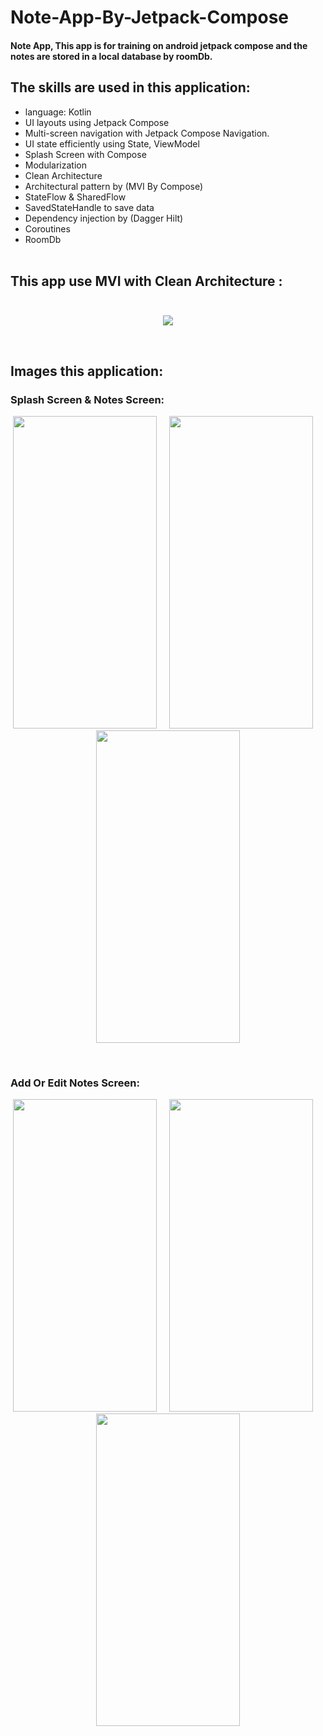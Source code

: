 # Note-App-By-Jetpack-Compose

#### Note App, This app is for training on android jetpack compose and the notes are stored in a local database by roomDb.

## The skills are used in this application:
- language: Kotlin </br>
- UI layouts using Jetpack Compose </br>
- Multi-screen navigation with Jetpack Compose Navigation. </br>
- UI state efficiently using State, ViewModel </br>
- Splash Screen with Compose </br>
- Modularization </br>
- Clean Architecture </br>
- Architectural pattern by (MVI By Compose) </br> 
- StateFlow & SharedFlow </br>
- SavedStateHandle to save data  </br>
- Dependency injection by (Dagger Hilt) </br>
- Coroutines </br>
- RoomDb  </br> </br>



## This app use MVI with Clean Architecture : </br>  <br>
<p align="center">
<img src="https://github.com/user-attachments/assets/60db3f6e-5b7a-40c6-84e5-c873ac20967f"/>
</p>  <br> 


## Images this application: <br>


### Splash Screen & Notes Screen: <br>

<p align="center">
<img src="https://github.com/user-attachments/assets/35bd8afd-20b1-41aa-8464-073f425dd65a" width="230" height="500" />
 <span> &nbsp;  &nbsp; </span>
<img src="https://github.com/user-attachments/assets/65585aad-3cf1-4167-8987-aecdc8c576ab" width="230" height="500" />
 <span> &nbsp;  &nbsp; </span>
<img src="https://github.com/user-attachments/assets/85ce4b36-ccb6-4fc5-af26-6bb0ef00cf1f" width="230" height="500" />
</p>  <br>


### Add Or Edit Notes Screen: <br>

<p align="center">
<img src="https://github.com/user-attachments/assets/bf496cac-932c-4387-98eb-5c64909dd260" width="230" height="500" />
 <span> &nbsp;  &nbsp; </span>
<img src="https://github.com/user-attachments/assets/a94467c3-2947-443b-89d9-d03a10f604a7" width="230" height="500" />
 <span> &nbsp;  &nbsp; </span>
<img src="https://github.com/user-attachments/assets/02be12bb-3208-43fc-bc08-b6a002169631" width="230" height="500" />
</p>  <br>



